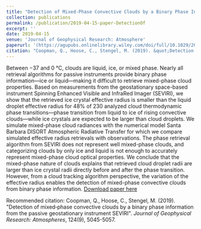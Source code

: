 ```yaml
---
title: "Detection of Mixed-Phase Convective Clouds by a Binary Phase Information From the Passive Geostationary Instrument SEVIRI"
collection: publications
permalink: /publication/2019-04-15-paper-DetectionOf
excerpt: ''
date: 2019-04-15
venue: 'Journal of Geophysical Research: Atmosphere'
paperurl: '(https://agupubs.onlinelibrary.wiley.com/doi/full/10.1029/2018JD029772)'
citation: "Coopman, Q., Hoose, C., Stengel, M. (2019). &quot;Detection of mixed‐phase convective clouds by a binary phase information from the passive geostationary instrument SEVIRI&quot;. <i>Journal of Geophysical Research: Atmospheres</i>, 124(9), 5045-5057."
---
```

Between −37 and 0 °C, clouds are liquid, ice, or mixed phase. Nearly all retrieval algorithms for passive instruments provide binary phase information—ice or liquid—making it difficult to retrieve mixed-phase cloud properties. Based on measurements from the geostationary space-based instrument Spinning Enhanced Visible and InfraRed Imager (SEVIRI), we show that the retrieved ice crystal effective radius is smaller than the liquid droplet effective radius for 48% of 230 analyzed cloud thermodynamic phase transitions—phase transition from liquid to ice of rising convective clouds—while ice crystals are expected to be larger than cloud droplets. We simulate mixed-phase cloud radiances with the numerical model Santa Barbara DISORT Atmospheric Radiative Transfer for which we compare simulated effective radius retrievals with observations. The phase retrieval algorithm from SEVIRI does not represent well mixed-phase clouds, and categorizing clouds by only ice and liquid is not enough to accurately represent mixed-phase cloud optical properties. We conclude that the mixed-phase nature of clouds explains that retrieved cloud droplet radii are larger than ice crystal radii directly before and after the phase transition. However, from a cloud tracking algorithm perspective, the variation of the effective radius enables the detection of mixed-phase convective clouds from binary phase information.
[Download paper here](https://agupubs.onlinelibrary.wiley.com/doi/full/10.1029/2018JD029772)

Recommended citation: Coopman, Q., Hoose, C., Stengel, M. (2019). "Detection of mixed‐phase convective clouds by a binary phase information from the passive geostationary instrument SEVIRI". <i>Journal of Geophysical Research: Atmospheres</i>, 124(9), 5045-5057.
